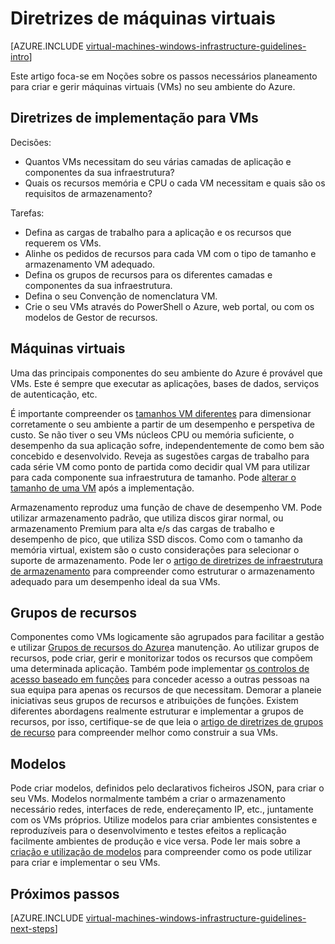 <properties
    pageTitle="Diretrizes de máquinas virtuais do Windows | Microsoft Azure"
    description="Saiba mais sobre as diretrizes de estrutura e implementação chaves para implementar máquinas virtuais com o windows para o Azure"
    documentationCenter=""
    services="virtual-machines-windows"
    authors="iainfoulds"
    manager="timlt"
    editor=""
    tags="azure-resource-manager"/>

<tags
    ms.service="virtual-machines-windows"
    ms.workload="infrastructure-services"
    ms.tgt_pltfrm="vm-windows"
    ms.devlang="na"
    ms.topic="article"
    ms.date="09/08/2016"
    ms.author="iainfou"/>

# <a name="virtual-machines-guidelines"></a>Diretrizes de máquinas virtuais

[AZURE.INCLUDE [virtual-machines-windows-infrastructure-guidelines-intro](../../includes/virtual-machines-windows-infrastructure-guidelines-intro.md)] 

Este artigo foca-se em Noções sobre os passos necessários planeamento para criar e gerir máquinas virtuais (VMs) no seu ambiente do Azure.

## <a name="implementation-guidelines-for-vms"></a>Diretrizes de implementação para VMs
Decisões:

- Quantos VMs necessitam do seu várias camadas de aplicação e componentes da sua infraestrutura?
- Quais os recursos memória e CPU o cada VM necessitam e quais são os requisitos de armazenamento?

Tarefas:

- Defina as cargas de trabalho para a aplicação e os recursos que requerem os VMs.
- Alinhe os pedidos de recursos para cada VM com o tipo de tamanho e armazenamento VM adequado.
- Defina os grupos de recursos para os diferentes camadas e componentes da sua infraestrutura.
- Defina o seu Convenção de nomenclatura VM.
- Crie o seu VMs através do PowerShell o Azure, web portal, ou com os modelos de Gestor de recursos.

## <a name="virtual-machines"></a>Máquinas virtuais

Uma das principais componentes do seu ambiente do Azure é provável que VMs. Este é sempre que executar as aplicações, bases de dados, serviços de autenticação, etc.

É importante compreender os [tamanhos VM diferentes](virtual-machines-windows-sizes.md) para dimensionar corretamente o seu ambiente a partir de um desempenho e perspetiva de custo. Se não tiver o seu VMs núcleos CPU ou memória suficiente, o desempenho da sua aplicação sofre, independentemente de como bem são concebido e desenvolvido. Reveja as sugestões cargas de trabalho para cada série VM como ponto de partida como decidir qual VM para utilizar para cada componente sua infraestrutura de tamanho. Pode [alterar o tamanho de uma VM](https://azure.microsoft.com/blog/resize-virtual-machines/) após a implementação.

Armazenamento reproduz uma função de chave de desempenho VM. Pode utilizar armazenamento padrão, que utiliza discos girar normal, ou armazenamento Premium para alta e/s das cargas de trabalho e desempenho de pico, que utiliza SSD discos. Como com o tamanho da memória virtual, existem são o custo considerações para selecionar o suporte de armazenamento. Pode ler o [artigo de diretrizes de infraestrutura de armazenamento](virtual-machines-windows-infrastructure-storage-solutions-guidelines.md) para compreender como estruturar o armazenamento adequado para um desempenho ideal da sua VMs.


## <a name="resource-groups"></a>Grupos de recursos
Componentes como VMs logicamente são agrupados para facilitar a gestão e utilizar [Grupos de recursos do Azure](../azure-resource-manager/resource-group-overview.md)a manutenção. Ao utilizar grupos de recursos, pode criar, gerir e monitorizar todos os recursos que compõem uma determinada aplicação. Também pode implementar [os controlos de acesso baseado em funções](../active-directory/role-based-access-control-what-is.md) para conceder acesso a outras pessoas na sua equipa para apenas os recursos de que necessitam. Demorar a planeie iniciativas seus grupos de recursos e atribuições de funções. Existem diferentes abordagens realmente estruturar e implementar a grupos de recursos, por isso, certifique-se de que leia o [artigo de diretrizes de grupos de recurso](virtual-machines-windows-infrastructure-resource-groups-guidelines.md) para compreender melhor como construir a sua VMs.


## <a name="templates"></a>Modelos 
Pode criar modelos, definidos pelo declarativos ficheiros JSON, para criar o seu VMs. Modelos normalmente também a criar o armazenamento necessário redes, interfaces de rede, endereçamento IP, etc., juntamente com os VMs próprios. Utilize modelos para criar ambientes consistentes e reproduzíveis para o desenvolvimento e testes efeitos a replicação facilmente ambientes de produção e vice versa. Pode ler mais sobre a [criação e utilização de modelos](../azure-resource-manager/resource-group-overview.md#template-deployment) para compreender como os pode utilizar para criar e implementar o seu VMs.


## <a name="next-steps"></a>Próximos passos
[AZURE.INCLUDE [virtual-machines-windows-infrastructure-guidelines-next-steps](../../includes/virtual-machines-windows-infrastructure-guidelines-next-steps.md)] 